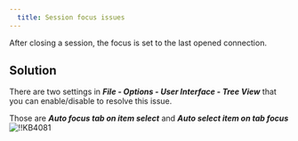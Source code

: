 ```yaml
---
  title: Session focus issues
---
```

After closing a session, the focus is set to the last opened connection.
## Solution
There are two settings in ***File - Options - User Interface - Tree View*** that you can enable/disable to resolve this issue.  

Those are ***Auto focus tab on item select*** and ***Auto select item on tab focus*** 
![!!KB4081](https://webdevolutions.azureedge.net/docs/en/kb/KB4081.png)
